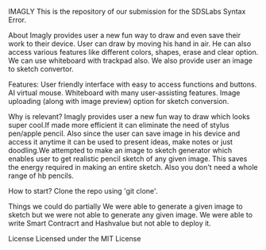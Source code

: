IMAGLY
This is the repository of our submission for the SDSLabs Syntax Error.

About
Imagly provides user a new fun way to draw and even save their work to their device. User can draw by moving his hand in air. He can also access various features like different colors, shapes, erase and clear option. We can use whiteboard with trackpad also. We also provide user an image to sketch convertor.

Features:
User friendly interface with easy to access functions and buttons.
AI virtual mouse.
Whiteboard with many user-assisting features.
Image uploading (along with image preview) option for sketch conversion.

Why is  relevant?
Imagly provides user a new fun way to draw which looks super cool.If made more efficient it can eliminate the need of stylus pen/apple pencil. Also since the user can  save  image in his device and access it anytime it can be used to present ideas, make notes or just doodling.We attempted to make an image to sketch generator which enables user to get realistic pencil sketch of any given image. This saves the energy required in making an entire sketch. Also you don't need a whole range of hb pencils.

How to start?
Clone the repo using 'git clone'.

Things we could do partially
We were able to generate a given image to sketch but we were not able to generate any given image.
We were able to write Smart Contracrt and Hashvalue but not able to deploy it.

License
Licensed under the MIT License
